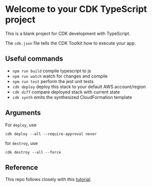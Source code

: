 # Welcome to your CDK TypeScript project

This is a blank project for CDK development with TypeScript.

The `cdk.json` file tells the CDK Toolkit how to execute your app.

## Useful commands

* `npm run build`   compile typescript to js
* `npm run watch`   watch for changes and compile
* `npm run test`    perform the jest unit tests
* `cdk deploy`      deploy this stack to your default AWS account/region
* `cdk diff`        compare deployed stack with current state
* `cdk synth`       emits the synthesized CloudFormation template

## Arguments
For `deploy`, use
```
cdk deploy --all --require-approval never
```
for `destroy`, use
```
cdk destroy --all --force
```

## Reference

This repo follows closely with this [tutorial](https://github.com/aws-samples/amazon-sagemaker-mlflow-fargate).

